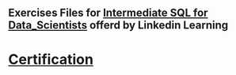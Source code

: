 ## Exercises Files for [Intermediate SQL for Data_Scientists](https://www.linkedin.com/learning/intermediate-sql-for-data-scientists/the-need-for-sql-in-data-science?u=76815058) offerd by Linkedin Learning

# [Certification](https://github.com/camilapulido/Files_Intermediate_SQL_for_Data_Scientists/blob/540eefb9a4fc7157ef95ff946c6a6c80752c9904/CertificateOfCompletion_Intermediate%20SQL%20for%20Data%20Scientists.pdf)
